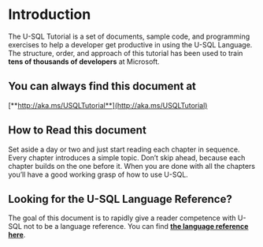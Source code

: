 # Introduction

The U-SQL Tutorial is a set of documents, sample code, and programming exercises to help a developer get productive in using the U-SQL Language. The structure, order, and approach of this tutorial has been used to train **tens of thousands of developers** at Microsoft.

## You can always find this document at

[**http://aka.ms/USQLTutorial**](http://aka.ms/USQLTutorial)

## How to Read this document

Set aside a day or two and just start reading each chapter in sequence. Every chapter introduces a simple topic. Don’t skip ahead, because each chapter builds on the one before it. When you are done with all the chapters you’ll have a good working grasp of how to use U-SQL.

## Looking for the U-SQL Language Reference?

The goal of this document is to rapidly give a reader competence with U-SQL not to be a language reference. You can find [**the language reference here**](https://msdn.microsoft.com/en-us/library/azure/mt591959.aspx).

## 



